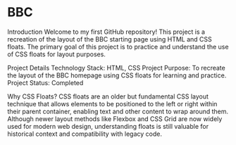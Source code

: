# BBC
Introduction
Welcome to my first GitHub repository! This project is a recreation of the layout of the BBC starting page using HTML and CSS floats. The primary goal of this project is to practice and understand the use of CSS floats for layout purposes.

Project Details
Technology Stack: HTML, CSS
Project Purpose: To recreate the layout of the BBC homepage using CSS floats for learning and practice.
Project Status: Completed

Why CSS Floats?
CSS floats are an older but fundamental CSS layout technique that allows elements to be positioned to the left or right within their parent container, enabling text and other content to wrap around them. Although newer layout methods like Flexbox and CSS Grid are now widely used for modern web design, understanding floats is still valuable for historical context and compatibility with legacy code.
